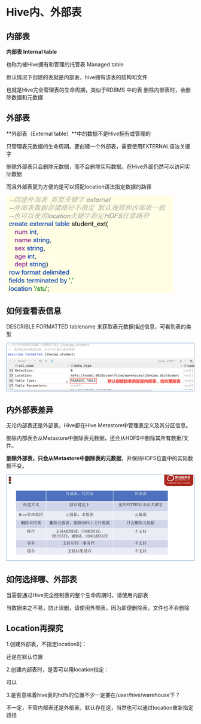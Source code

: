 # Hive内、外部表

## 内部表

**内部表 Internal table**

也称为被Hive拥有和管理的托管表 Managed table

默认情况下创建的表就是内部表，hive拥有该表的结构和文件

也就是Hive完全管理表的生命周期，类似于RDBMS 中的表 删除内部表时，会删除数据和元数据



## 外部表

**外部表（External table）**中的数据不是Hive拥有或管理的

只管理表元数据的生命周期。要创建一个外部表，需要使用EXTERNAL语法关键字

删除外部表只会删除元数据，而不会删除实际数据。在Hive外部仍然可以访问实际数据

而且外部表更为方便的是可以搭配location语法指定数据的路径





<img src="picture/image-20220808124213435.png" alt="image-20220808124213435" style="zoom: 50%;" />



## 如何查看表信息

DESCRIBLE FORMATTED tablename 来获取表元数据描述信息，可看到表的类型

![image-20220808124119371](picture/image-20220808124119371.png)



## 内外部表差异

无论内部表还是外部表，Hive都在Hive Metastore中管理表定义及其分区信息。

删除内部表会从Metastore中删除表元数据，还会从HDFS中删除其所有数据/文件。

**删除外部表，只会从Metastore中删除表的元数据**，并保持HDFS位置中的实际数据不变。



![image-20220808124341025](picture/image-20220808124341025.png)



## 如何选择哪、外部表

当需要通过Hive完全控制表的整个生命周期时，请使用内部表

当数据来之不易，防止误删，请使用外部表，因为即便删除表，文件也不会删除



## Location再探究

1.创建外部表，不指定location时：

还是在默认位置

2.创建内部表时，是否可以用location指定：

可以

3.是否意味着hive表的hdfs的位置不少一定要在/user/hive/warehouse下？

不一定，不管内部表还是外部表，默认存在这，当然也可以通过location重新指定路径



 